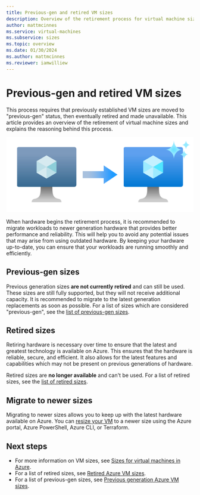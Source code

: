 ```yaml
---
title: Previous-gen and retired VM sizes
description: Overview of the retirement process for virtual machine sizes and information on previous-gen sizes.
author: mattmcinnes
ms.service: virtual-machines
ms.subservice: sizes
ms.topic: overview
ms.date: 01/30/2024
ms.author: mattmcinnes
ms.reviewer: iamwilliew
---
```


# Previous-gen and retired VM sizes

 This process requires that previously established VM sizes are moved to "previous-gen" status, then eventually retired and made unavailable. This article provides an overview of the retirement of virtual machine sizes and explains the reasoning behind this process.

![A diagram showing a greyed out Azure VM icon with an arrow pointing to a new sparkling Azure VM icon.](./media/size-retirement-new-vm.png "Moving from old to new VM sizes")

When hardware begins the retirement process, it is recommended to migrate workloads to newer generation hardware that provides better performance and reliability. This will help you to avoid any potential issues that may arise from using outdated hardware. By keeping your hardware up-to-date, you can ensure that your workloads are running smoothly and efficiently.

## Previous-gen sizes

Previous generation sizes **are not currently retired** and can still be used. These sizes are still fully supported, but they will not receive additional capacity. It is recommended to migrate to the latest generation replacements as soon as possible. For a list of sizes which are considered "previous-gen", see the [list of previous-gen sizes](./previous-gen-sizes-list.md). 

## Retired sizes

Retiring hardware is necessary over time to ensure that the latest and greatest technology is available on Azure. This ensures that the hardware is reliable, secure, and efficient. It also allows for the latest features and capabilities which may not be present on previous generations of hardware.

Retired sizes are **no longer available** and can't be used. For a list of retired sizes, see the [list of retired sizes](./retired-sizes-list.md).

## Migrate to newer sizes

Migrating to newer sizes allows you to keep up with the latest hardware available on Azure. You can [resize your VM](./resize-vm.md) to a newer size using the Azure portal, Azure PowerShell, Azure CLI, or Terraform.

## Next steps
- For more information on VM sizes, see [Sizes for virtual machines in Azure](../sizes.md).
- For a list of retired sizes, see [Retired Azure VM sizes](./retired-sizes-list.md).
- For a list of previous-gen sizes, see [Previous generation Azure VM sizes](./previous-gen-sizes-list.md).
